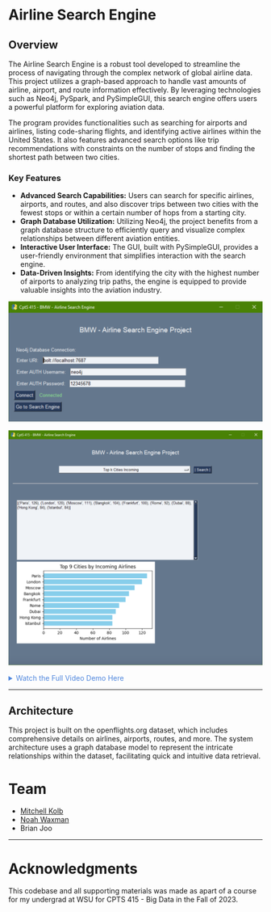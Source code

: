 # Airline Search Engine

## Overview

The Airline Search Engine is a robust tool developed to streamline the process of navigating through the complex network of global airline data. This project utilizes a graph-based approach to handle vast amounts of airline, airport, and route information effectively. By leveraging technologies such as Neo4j, PySpark, and PySimpleGUI, this search engine offers users a powerful platform for exploring aviation data.

The program provides functionalities such as searching for airports and airlines, listing code-sharing flights, and identifying active airlines within the United States. It also features advanced search options like trip recommendations with constraints on the number of stops and finding the shortest path between two cities.

### Key Features

- **Advanced Search Capabilities:** Users can search for specific airlines, airports, and routes, and also discover trips between two cities with the fewest stops or within a certain number of hops from a starting city.
- **Graph Database Utilization:** Utilizing Neo4j, the project benefits from a graph database structure to efficiently query and visualize complex relationships between different aviation entities.
- **Interactive User Interface:** The GUI, built with PySimpleGUI, provides a user-friendly environment that simplifies interaction with the search engine.
- **Data-Driven Insights:** From identifying the city with the highest number of airports to analyzing trip paths, the engine is equipped to provide valuable insights into the aviation industry.

![main](resources/mainUI.png)

![top K ciites](resources/topKcities.png)


<details>
<summary style="color:#5087dd">Watch the Full Video Demo Here</summary>

[![Full Video Demo Here](https://img.youtube.com/vi/L8SBFNDYORU/0.jpg)](https://www.youtube.com/watch?v=L8SBFNDYORU)

</details>

---


## Architecture

This project is built on the openflights.org dataset, which includes comprehensive details on airlines, airports, routes, and more. The system architecture uses a graph database model to represent the intricate relationships within the dataset, facilitating quick and intuitive data retrieval.

# Team

- [Mitchell Kolb](https://github.com/mitchellkolb)
- [Noah Waxman](https://github.com/noah-waxman)
- Brian Joo

--- 
# Acknowledgments
This codebase and all supporting materials was made as apart of a course for my undergrad at WSU for CPTS 415 - Big Data in the Fall of 2023. 